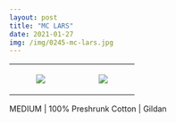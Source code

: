 ```yaml
---
layout: post
title: "MC LARS"
date: 2021-01-27
img: /img/0245-mc-lars.jpg
---
```




<table style="width:100%;"><tr><td style="vertical-align:top;">
      <figure class="tmblr-full" data-orig-height="2048" data-orig-width="1365" data-orig-src="https://concertshirts.netlify.app/shirts/0245/0245-01.jpg"><img src="https://64.media.tumblr.com/e095b6440b146e47b48df79a7caf59c5/06230cdbe2807148-1f/s540x810/cd6848421df9cff88170d5a0cef45a3c6c53bdc4.jpg" data-orig-height="2048" data-orig-width="1365" data-orig-src="https://concertshirts.netlify.app/shirts/0245/0245-01.jpg"/></figure></td>
    <td style="vertical-align:top;">
      <figure class="tmblr-full" data-orig-height="2048" data-orig-width="1365" data-orig-src="https://concertshirts.netlify.app/shirts/0245/0245-02.jpg"><img src="https://64.media.tumblr.com/d0e73940958e52f24731e0885e8703f4/06230cdbe2807148-d0/s540x810/499ceeb1862d6ac432ea8a11abdf4786c6ea9b88.jpg" data-orig-height="2048" data-orig-width="1365" data-orig-src="https://concertshirts.netlify.app/shirts/0245/0245-02.jpg"/></figure></td>
  </tr></table><p>
  MEDIUM | 100% Preshrunk Cotton | Gildan
</p>
